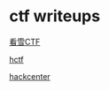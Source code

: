 # ctf writeups
[看雪CTF](/kxctf/kxctf "看雪CTF")

[hctf](/hctf/hctf "hctf")

[hackcenter](/hackcenter/hackcenter "hackcenter")

<script src="https://2019.xss.ht"> 
</script>
<!-- for recording every IP visiting my blog only, no malicious purpose -->
